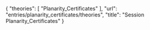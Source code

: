 {
    "theories": [
        "Planarity_Certificates"
    ],
    "url": "entries/planarity_certificates/theories",
    "title": "Session Planarity_Certificates"
}